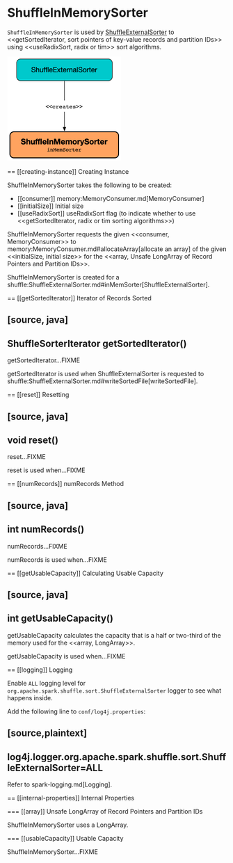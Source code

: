 # ShuffleInMemorySorter

`ShuffleInMemorySorter` is used by [ShuffleExternalSorter](ShuffleExternalSorter.md#inMemSorter) to <<getSortedIterator, sort pointers of key-value records and partition IDs>> using <<useRadixSort, radix or tim>> sort algorithms.

![ShuffleInMemorySorter and ShuffleExternalSorter](../images/shuffle/ShuffleInMemorySorter.png)

== [[creating-instance]] Creating Instance

ShuffleInMemorySorter takes the following to be created:

* [[consumer]] memory:MemoryConsumer.md[MemoryConsumer]
* [[initialSize]] Initial size
* [[useRadixSort]] useRadixSort flag (to indicate whether to use <<getSortedIterator, radix or tim sorting algorithms>>)

ShuffleInMemorySorter requests the given <<consumer, MemoryConsumer>> to memory:MemoryConsumer.md#allocateArray[allocate an array] of the given <<initialSize, initial size>> for the <<array, Unsafe LongArray of Record Pointers and Partition IDs>>.

ShuffleInMemorySorter is created for a shuffle:ShuffleExternalSorter.md#inMemSorter[ShuffleExternalSorter].

== [[getSortedIterator]] Iterator of Records Sorted

[source, java]
----
ShuffleSorterIterator getSortedIterator()
----

getSortedIterator...FIXME

getSortedIterator is used when ShuffleExternalSorter is requested to shuffle:ShuffleExternalSorter.md#writeSortedFile[writeSortedFile].

== [[reset]] Resetting

[source, java]
----
void reset()
----

reset...FIXME

reset is used when...FIXME

== [[numRecords]] numRecords Method

[source, java]
----
int numRecords()
----

numRecords...FIXME

numRecords is used when...FIXME

== [[getUsableCapacity]] Calculating Usable Capacity

[source, java]
----
int getUsableCapacity()
----

getUsableCapacity calculates the capacity that is a half or two-third of the memory used for the <<array, LongArray>>.

getUsableCapacity is used when...FIXME

== [[logging]] Logging

Enable `ALL` logging level for `org.apache.spark.shuffle.sort.ShuffleExternalSorter` logger to see what happens inside.

Add the following line to `conf/log4j.properties`:

[source,plaintext]
----
log4j.logger.org.apache.spark.shuffle.sort.ShuffleExternalSorter=ALL
----

Refer to spark-logging.md[Logging].

== [[internal-properties]] Internal Properties

=== [[array]] Unsafe LongArray of Record Pointers and Partition IDs

ShuffleInMemorySorter uses a LongArray.

=== [[usableCapacity]] Usable Capacity

ShuffleInMemorySorter...FIXME
